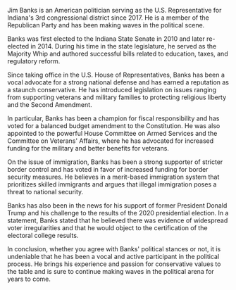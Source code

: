 Jim Banks is an American politician serving as the U.S. Representative for Indiana's 3rd congressional district since 2017. He is a member of the Republican Party and has been making waves in the political scene.

Banks was first elected to the Indiana State Senate in 2010 and later re-elected in 2014. During his time in the state legislature, he served as the Majority Whip and authored successful bills related to education, taxes, and regulatory reform.

Since taking office in the U.S. House of Representatives, Banks has been a vocal advocate for a strong national defense and has earned a reputation as a staunch conservative. He has introduced legislation on issues ranging from supporting veterans and military families to protecting religious liberty and the Second Amendment.

In particular, Banks has been a champion for fiscal responsibility and has voted for a balanced budget amendment to the Constitution. He was also appointed to the powerful House Committee on Armed Services and the Committee on Veterans' Affairs, where he has advocated for increased funding for the military and better benefits for veterans.

On the issue of immigration, Banks has been a strong supporter of stricter border control and has voted in favor of increased funding for border security measures. He believes in a merit-based immigration system that prioritizes skilled immigrants and argues that illegal immigration poses a threat to national security.

Banks has also been in the news for his support of former President Donald Trump and his challenge to the results of the 2020 presidential election. In a statement, Banks stated that he believed there was evidence of widespread voter irregularities and that he would object to the certification of the electoral college results.

In conclusion, whether you agree with Banks' political stances or not, it is undeniable that he has been a vocal and active participant in the political process. He brings his experience and passion for conservative values to the table and is sure to continue making waves in the political arena for years to come.
